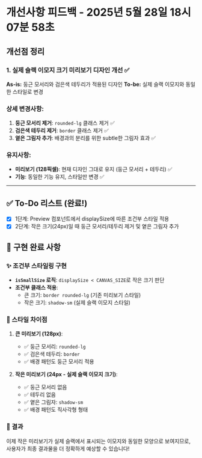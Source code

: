 # 개선사항 피드백 - 2025년 5월 28일 18시 07분 58초

## 개선점 정리

### 1. 실제 슬랙 이모지 크기 미리보기 디자인 개선 ✅
**As-is:** 둥근 모서리와 검은색 테두리가 적용된 디자인
**To-be:** 실제 슬랙 이모지와 동일한 스타일로 변경

### 상세 변경사항:
1. **둥근 모서리 제거**: `rounded-lg` 클래스 제거 ✅
2. **검은색 테두리 제거**: `border` 클래스 제거 ✅
3. **옅은 그림자 추가**: 배경과의 분리를 위한 subtle한 그림자 효과 ✅

### 유지사항:
- **미리보기 (128픽셀)**: 현재 디자인 그대로 유지 (둥근 모서리 + 테두리) ✅
- **기능**: 동일한 기능 유지, 스타일만 변경 ✅

---

## ✅ To-Do 리스트 (완료!)

- [x] 1단계: Preview 컴포넌트에서 displaySize에 따른 조건부 스타일 적용
- [x] 2단계: 작은 크기(24px)일 때 둥근 모서리/테두리 제거 및 옅은 그림자 추가

## 🎉 구현 완료 사항

### ✨ 조건부 스타일링 구현
- **`isSmallSize` 로직**: `displaySize < CANVAS_SIZE`로 작은 크기 판단
- **조건부 클래스 적용**: 
  - 큰 크기: `border rounded-lg` (기존 미리보기 스타일)
  - 작은 크기: `shadow-sm` (실제 슬랙 이모지 스타일)

### 🎨 스타일 차이점
1. **큰 미리보기 (128px)**:
   - ✅ 둥근 모서리: `rounded-lg`
   - ✅ 검은색 테두리: `border`
   - ✅ 배경 패턴도 둥근 모서리 적용

2. **작은 미리보기 (24px - 실제 슬랙 이모지 크기)**:
   - ✅ 둥근 모서리 없음
   - ✅ 테두리 없음
   - ✅ 옅은 그림자: `shadow-sm`
   - ✅ 배경 패턴도 직사각형 형태

### 🚀 결과
이제 작은 미리보기가 실제 슬랙에서 표시되는 이모지와 동일한 모양으로 보여지므로, 사용자가 최종 결과물을 더 정확하게 예상할 수 있습니다! 
